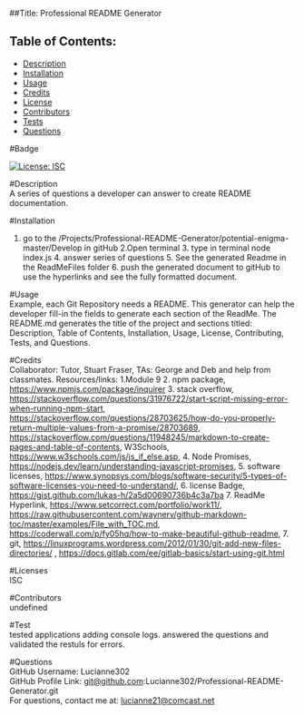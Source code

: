 ##Title: Professional README Generator<br>

## Table of Contents: 
* [Description](#description) 
* [Installation](#installation)
* [Usage](#usage)
* [Credits](#credits)
* [License](#licenses)
* [Contributors](#contributors)
* [Tests](#tests)
* [Questions](#questions)

#Badge <a name="badge"></a><br>

   [![License: ISC](https://img.shields.io/badge/License-ISC-blue.svg)](https://opensource.org/licenses/ISC)
  


#Description <a name="description"></a><br>
A series of questions a developer can answer to create README documentation. 

#Installation <a name="installation"></a><br>
1. go to the /Projects/Professional-README-Generator/potential-enigma-master/Develop in gitHub 2.Open terminal 3. type in terminal node index.js 4. answer series of questions 5. See the generated Readme in the ReadMeFiles folder 6. push the generated document to gitHub to use the hyperlinks and see the fully formatted document.   

#Usage <a name="usage"></a><br>
Example, each Git Repository needs a README.  This generator can help the developer fill-in the fields to generate each section of the ReadMe. The README.md generates the title of the project and sections titled: Description, Table of Contents, Installation, Usage, License, Contributing, Tests, and Questions. 

#Credits <a name="credits"></a><br>
Collaborator: Tutor, Stuart Fraser, TAs: George and Deb and help from classmates.  Resources/links: 1.Module 9 2. npm package, https://www.npmjs.com/package/inquirer 3. stack overflow, https://stackoverflow.com/questions/31976722/start-script-missing-error-when-running-npm-start, https://stackoverflow.com/questions/28703625/how-do-you-properly-return-multiple-values-from-a-promise/28703689, https://stackoverflow.com/questions/11948245/markdown-to-create-pages-and-table-of-contents, W3Schools, https://www.w3schools.com/js/js_if_else.asp, 4. Node Promises, https://nodejs.dev/learn/understanding-javascript-promises, 5. software licenses, https://www.synopsys.com/blogs/software-security/5-types-of-software-licenses-you-need-to-understand/, 6. license Badge, https://gist.github.com/lukas-h/2a5d00690736b4c3a7ba 7. ReadMe Hyperlink, https://www.setcorrect.com/portfolio/work11/, https://raw.githubusercontent.com/waynerv/github-markdown-toc/master/examples/File_with_TOC.md, https://coderwall.com/p/fy05hq/how-to-make-beautiful-github-readme, 7. git, https://linuxprograms.wordpress.com/2012/01/30/git-add-new-files-directories/ , https://docs.gitlab.com/ee/gitlab-basics/start-using-git.html

#Licenses <a name="licenses"></a><br>
ISC

#Contributors <a name="contributors"></a><br>
undefined

#Test <a name="tests"></a><br>
tested applications adding console logs.  answered the questions and validated the restuls for errors. 

#Questions <a name="questions"></a><br>
GitHub Username: Lucianne302<br>
GitHub Profile Link: git@github.com:Lucianne302/Professional-README-Generator.git<br>
For questions, contact me at: lucianne21@comcast.net

